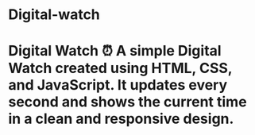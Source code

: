 # Digital-watch
# Digital Watch ⏰  A simple **Digital Watch** created using **HTML, CSS, and JavaScript**.   It updates every second and shows the current time in a clean and responsive design.
